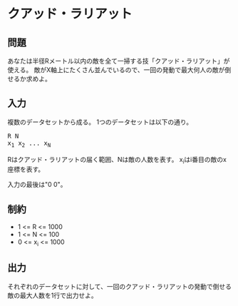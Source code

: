 # クアッド・ラリアット

## 問題

あなたは半径Rメートル以内の敵を全て一掃する技「クアッド・ラリアット」が使える。
敵がX軸上にたくさん並んでいるので、一回の発動で最大何人の敵が倒せるか求めよ。

## 入力

複数のデータセットから成る。
1つのデータセットは以下の通り。

<pre>
R N
x<sub>1</sub> x<sub>2</sub> ... x<sub>N</sub> 
</pre>

Rはクアッド・ラリアットの届く範囲、Nは敵の人数を表す。
x<sub>i</sub>はi番目の敵のx座標を表す。

入力の最後は"0 0"。

## 制約

* 1 <= R <= 1000
* 1 <= N <= 100
* 0 <= x<sub>i</sub> <= 1000

## 出力

それぞれのデータセットに対して、一回のクアッド・ラリアットの発動で倒せる敵の最大人数を1行で出力せよ。
